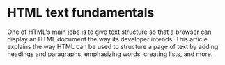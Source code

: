 # HTML text fundamentals

One of HTML's main jobs is to give text structure so that a browser can display an HTML document the way its developer intends. This article explains the way HTML can be used to structure a page of text by adding headings and paragraphs, emphasizing words, creating lists, and more.
